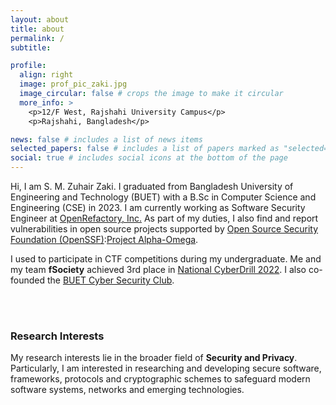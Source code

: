 ```yaml
---
layout: about
title: about
permalink: /
subtitle: 

profile:
  align: right
  image: prof_pic_zaki.jpg
  image_circular: false # crops the image to make it circular
  more_info: >
    <p>12/F West, Rajshahi University Campus</p>
    <p>Rajshahi, Bangladesh</p>

news: false # includes a list of news items
selected_papers: false # includes a list of papers marked as "selected={true}"
social: true # includes social icons at the bottom of the page
---
```


Hi, I am S. M. Zuhair Zaki. I graduated from Bangladesh University of Engineering and Technology (BUET) with a B.Sc in Computer Science and Engineering (CSE) in 2023. I am currently working as Software Security Engineer at [OpenRefactory, Inc.](https://www.openrefactory.com/) As part of my duties, I also find and report vulnerabilities in open source projects supported by [Open Source Security Foundation (OpenSSF)](https://openssf.org/):[Project Alpha-Omega](https://alpha-omega.dev/).

I used to participate in CTF competitions during my undergraduate. Me and my team **fSociety** achieved 3rd place in [National CyberDrill 2022](https://www.cirt.gov.bd/wp-content/uploads/2022/12/Press-Release-NCD-2022.pdf). I also co-founded the [BUET Cyber Security Club](https://buetsec.github.io/about/).

<br><br>

### Research Interests

My research interests lie in the broader field of **Security and Privacy**. Particularly, I am interested in researching and developing secure software, frameworks, protocols and cryptographic schemes to safeguard modern software systems, networks and emerging technologies.
